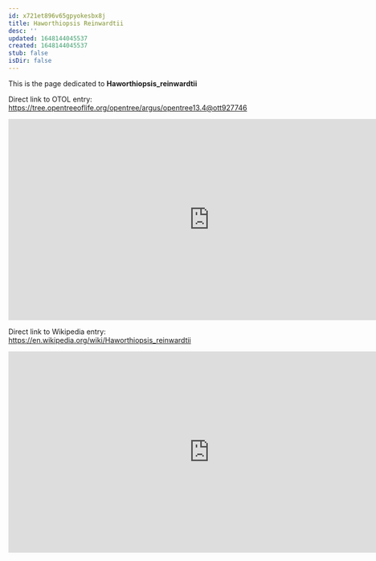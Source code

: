 ```yaml
---
id: x721et896v65gpyokesbx8j
title: Haworthiopsis Reinwardtii
desc: ''
updated: 1648144045537
created: 1648144045537
stub: false
isDir: false
---
```

This is the page dedicated to **Haworthiopsis_reinwardtii**


Direct link to OTOL entry: https://tree.opentreeoflife.org/opentree/argus/opentree13.4@ott927746



<html>
    <body>
    <iframe src="https://tree.opentreeoflife.org/opentree/argus/opentree13.4@ott927746"
    width="800" height="400" frameborder="0" allowfullscreen> </iframe>
    </body>
</html>
    


Direct link to Wikipedia entry: https://en.wikipedia.org/wiki/Haworthiopsis_reinwardtii



<html>
    <body>
    <iframe src="https://en.wikipedia.org/wiki/Haworthiopsis_reinwardtii"
    width="800" height="400" frameborder="0" allowfullscreen> </iframe>
    </body>
</html>
    
